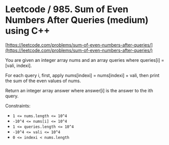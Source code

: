 # Leetcode / 985. Sum of Even Numbers After Queries (medium) using C++

[https://leetcode.com/problems/sum-of-even-numbers-after-queries/](https://leetcode.com/problems/sum-of-even-numbers-after-queries/)

You are given an integer array nums and an array queries where queries[i] = [vali, indexi].

For each query i, first, apply nums[indexi] = nums[indexi] + vali, then print the sum of the even values of nums.

Return an integer array answer where answer[i] is the answer to the ith query.

Constraints:

- `1 <= nums.length <= 10^4`
- `-10^4 <= nums[i] <= 10^4`
- `1 <= queries.length <= 10^4`
- `-10^4 <= vali <= 10^4`
- `0 <= indexi < nums.length`

